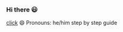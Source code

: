 ### Hi there 😃

 [click](https://www.facebook.com/nurudeen.salis)
 😄 Pronouns: he/him
 step by step guide
